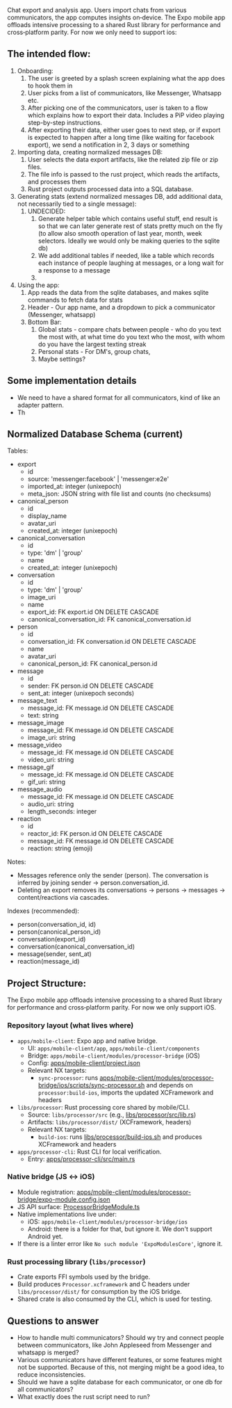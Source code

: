 
Chat export and analysis app. Users import chats from various communicators, the app computes insights on‑device. The Expo mobile app offloads intensive processing to a shared Rust library for performance and cross‑platform parity. For now we only need to support ios:

## The intended flow:
1. Onboarding:
	1. The user is greeted by a splash screen explaining what the app does to hook them in
	2. User picks from a list of communicators, like Messenger, Whatsapp etc.
	3. After picking one of the communicators, user is taken to a flow which explains how to export their data. Includes a PiP video playing step-by-step instructions.
	4. After exporting their data, either user goes to next step, or if export is expected to happen after a long time (like waiting for facebook export), we send a notification in 2, 3 days or something
2. Importing data, creating normalized messages DB:
	1. User selects the data export artifacts, like the related zip file or zip files.
	2. The file info is passed to the rust project, which reads the artifacts, and processes them
	3. Rust project outputs processed data into a SQL database. 
3. Generating stats (extend normalized messages DB, add additional data, not necessarily tied to a single message):
	1. UNDECIDED:
		1. Generate helper table which contains useful stuff, end result is so that we can later generate rest of stats pretty much on the fly (to allow also smooth operation of last year, month, week selectors. Ideally we would only be making queries to the sqlite db)
		2. We add additional tables if needed, like a table which records each instance of people laughing at messages, or a long wait for a response to a message
		3. 
4. Using the app:
	1. App reads the data from the sqlite databases, and makes sqlite commands to fetch data for stats
	2. Header - Our app name, and a dropdown to pick a communicator (Messenger, whatsapp)
	3. Bottom Bar:
		1. Global stats - compare chats between people - who do you text the most with, at what time do you text who the most, with whom do you have the largest texting streak
		2. Personal stats - For DM's, group chats,
		3. Maybe settings?

## Some implementation details
 - We need to have a shared format for all communicators, kind of like an adapter pattern.
 - Th

## Normalized Database Schema (current)

Tables:
- export
  - id
  - source: 'messenger:facebook' | 'messenger:e2e'
  - imported_at: integer (unixepoch)
  - meta_json: JSON string with file list and counts (no checksums)
- canonical_person
  - id
  - display_name
  - avatar_uri
  - created_at: integer (unixepoch)
- canonical_conversation
  - id
  - type: 'dm' | 'group'
  - name
  - created_at: integer (unixepoch)
- conversation
  - id
  - type: 'dm' | 'group'
  - image_uri
  - name
  - export_id: FK export.id ON DELETE CASCADE
  - canonical_conversation_id: FK canonical_conversation.id
- person
  - id
  - conversation_id: FK conversation.id ON DELETE CASCADE
  - name
  - avatar_uri
  - canonical_person_id: FK canonical_person.id
- message
  - id
  - sender: FK person.id ON DELETE CASCADE
  - sent_at: integer (unixepoch seconds)
- message_text
  - message_id: FK message.id ON DELETE CASCADE
  - text: string
- message_image
  - message_id: FK message.id ON DELETE CASCADE
  - image_uri: string
- message_video
  - message_id: FK message.id ON DELETE CASCADE
  - video_uri: string
- message_gif
  - message_id: FK message.id ON DELETE CASCADE
  - gif_uri: string
- message_audio
  - message_id: FK message.id ON DELETE CASCADE
  - audio_uri: string
  - length_seconds: integer
- reaction
  - id
  - reactor_id: FK person.id ON DELETE CASCADE
  - message_id: FK message.id ON DELETE CASCADE
  - reaction: string (emoji)

Notes:
- Messages reference only the sender (person). The conversation is inferred by joining sender → person.conversation_id.
- Deleting an export removes its conversations → persons → messages → content/reactions via cascades.

Indexes (recommended):
- person(conversation_id, id)
- person(canonical_person_id)
- conversation(export_id)
- conversation(canonical_conversation_id)
- message(sender, sent_at)
- reaction(message_id)

## Project Structure:
The Expo mobile app offloads intensive processing to a shared Rust library for performance and cross‑platform parity. For now we only support iOS.
### Repository layout (what lives where)
- `apps/mobile-client`: Expo app and native bridge.
  - UI: `apps/mobile-client/app`, `apps/mobile-client/components`
  - Bridge: `apps/mobile-client/modules/processor-bridge` (iOS)
  - Config: [apps/mobile-client/project.json](mdc:apps/mobile-client/project.json)
  - Relevant NX targets:
    - `sync-processor`: runs [apps/mobile-client/modules/processor-bridge/ios/scripts/sync-processor.sh](mdc:apps/mobile-client/modules/processor-bridge/ios/scripts/sync-processor.sh) and depends on `processor:build-ios`, imports the updated XCFramework and headers
- `libs/processor`: Rust processing core shared by mobile/CLI.
  - Source: `libs/processor/src` (e.g., [libs/processor/src/lib.rs](mdc:libs/processor/src/lib.rs))
  - Artifacts: `libs/processor/dist/` (XCFramework, headers)
  - Relevant NX targets:
    - `build-ios`: runs [libs/processor/build-ios.sh](mdc:libs/processor/build-ios.sh) and produces XCFramework and headers
- `apps/processor-cli`: Rust CLI for local verification.
  - Entry: [apps/processor-cli/src/main.rs](mdc:apps/processor-cli/src/main.rs)

### Native bridge (JS ↔ iOS)
- Module registration: [apps/mobile-client/modules/processor-bridge/expo-module.config.json](mdc:apps/mobile-client/modules/processor-bridge/expo-module.config.json)
- JS API surface: [ProcessorBridgeModule.ts](mdc:apps/mobile-client/modules/processor-bridge/src/ProcessorBridgeModule.ts)
- Native implementations live under:
  - iOS: `apps/mobile-client/modules/processor-bridge/ios`
  - Android: there is a folder for that, but ignore it. We don't support Android yet.
- If there is a linter error like `No such module 'ExpoModulesCore'`, ignore it.

### Rust processing library (`libs/processor`)
- Crate exports FFI symbols used by the bridge.
- Build produces `Processor.xcframework` and C headers under `libs/processor/dist/` for consumption by the iOS bridge.
- Shared crate is also consumed by the CLI, which is used for testing.


## Questions to answer
 - How to handle multi communicators? Should wy try and connect people between communicators, like John Appleseed from Messenger and whatsapp is merged?
 - Various communicators have different features, or some features might not be supported. Because of this, not merging might be a good idea, to reduce inconsistencies.
 - Should we have a sqlite database for each communicator, or one db for all communicators?
 - What exactly does the rust script need to run?
